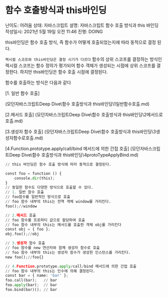 # 함수 호출방식과 this바인딩

난이도: 어려움
상태: 자바스크립트
설명: 자바스크립트 함수 호출 방식과 this 바인딩
작성일시: 2021년 5월 19일 오전 11:46
진행: DOING

this바인딩은 함수 호출 방식, 즉 함수가 어떻게 호출되었는지에 따라 동적으로 결정 된다.

`렉시컬 스코프와 this바인딩은 결정 시기가 다르다`
함수의 상위 스코프를 결정하는 방식인 렉시컬 스코프는 함수 정의가 평가되어 함수 객체가 생성되는 시점에 상위 스코프를 결정한다. 하지만 this바인딩은 함수 호출 시점에 결정된다.

함수를 호출하는 방식은 다음과 같다

[1. 일반 함수 호출]

(모던자바스크립트Deep&nbsp;Dive\함수&nbsp;호출방식과&nbsp;this바인딩\1일반함수호출.md)

[2.메서드 호출]
(모던자바스크립트Deep&nbsp;Dive\함수&nbsp;호출방식과&nbsp;this바인딩\2메서드로호출.md)

[3.생성자 함수 호출]
(모던자바스크립트Deep&nbsp;Dive\함수&nbsp;호출방식과&nbsp;this바인딩\3생성자함수로호출.md)

[4.Function.prototype.apply/call/bind 메서드에 의한 간접 호출]
(모던자바스크립트Deep&nbsp;Dive\함수&nbsp;호출방식과&nbsp;this바인딩\4protoTypeApplyBind.md)

```python
// this 바인딩은 함수 호출 방식에 따라 동적으로 결정된다.

const foo = function () { 
    console.dir(this);
}
// 동일한 함수도 다양한 방식으로 호출할 수 있다.
// 1. 일반 함수 호출
// foo함수를 일반적인 방식으로 호출
// foo 함수 내부의 this는 전역 객체 window를 가리킨다.
foo();//window

// 2.메서드 호출
// foo 함수를 프로퍼티 값으로 할당하여 호출
// foo 함수 내부의 this는 메서드를 호출한 객체 obj를 가리킨다
const obj = { foo };
obj.foo();//obj

// 3.생성자 함수 호출
// foo 함수를 new 연산자와 함께 생성자 함수로 호출
// foo 함수 내부의 this는 생성자 함수가 생성한 인스턴스를 가리킨다.
new foo();//foo{}

// 4.Function.prototype.apply/call/bind 메서드에 의한 간접 호출
// foo 함수 내부의 this는 인수에 의해 결정된다.
const bar = { name: 'bar' };
foo.call(bar);   // bar
foo.apply(bar);  // bar
foo.bind(bar)(); // bar
```